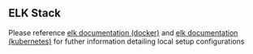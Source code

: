 ## ELK Stack
Please reference [elk documentation (docker)](./docker/README.md) and [elk documentation (kubernetes)](./kubernetes/README.md) for futher information
 detailing local setup configurations
